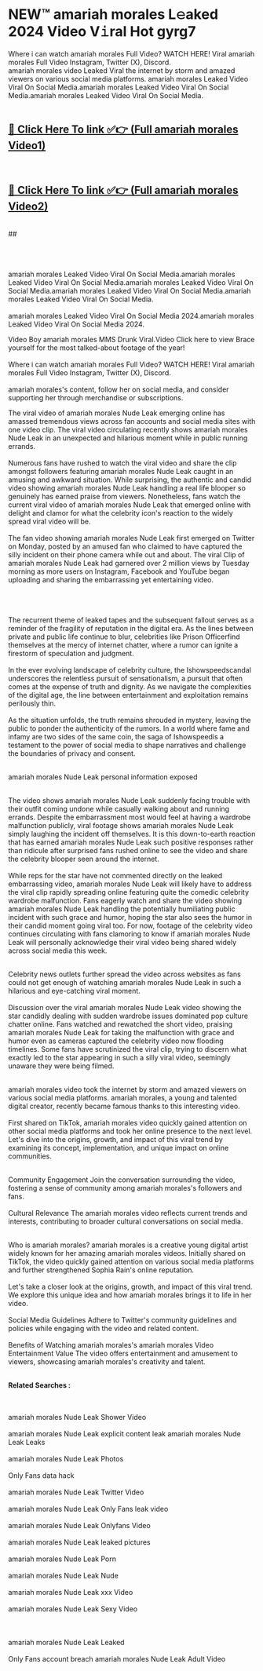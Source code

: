 
# NEW™ amariah morales L𝚎aked 2024 Video V𝚒ral Hot gyrg7

Where i can watch amariah morales Full Video? WATCH HERE! Viral amariah morales Full Video Instagram, Twitter (X), Discord. <br>
amariah morales video Leaked Viral the internet by storm and amazed viewers on various social media platforms. amariah morales Leaked Video Viral On Social Media.amariah morales Leaked Video Viral On Social Media.amariah morales Leaked Video Viral On Social Media.<br>
 <br>

##  <a href="https://clipsfans.site?title=amariah_morales&ref=git">🔴 Click Here To link ✅👉 (Full amariah morales Video1) </a><br>
  <br>

##  <a href="https://clipsfans.site?title=amariah_morales&ref=git">🔴 Click Here To link ✅👉 (Full amariah morales Video2)</a><br>
  <br>
  ##


  <br>

  <br>

<br><br>
amariah morales Leaked Video Viral On Social Media.amariah morales Leaked Video Viral On Social Media.amariah morales Leaked Video Viral On Social Media.amariah morales Leaked Video Viral On Social Media.amariah morales Leaked Video Viral On Social Media.
<br><br>
amariah morales Leaked Video Viral On Social Media 2024.amariah morales Leaked Video Viral On Social Media 2024.


Video Boy amariah morales MMS Drunk Viral.Video Click here to view Brace yourself for the most talked-about footage of the year!
<br><br>
Where i can watch amariah morales Full Video? WATCH HERE! Viral amariah morales Full Video Instagram, Twitter (X), Discord.
<br><br>
amariah morales's content, follow her on social media, and consider supporting her through merchandise or subscriptions.


The viral video of amariah morales Nude Leak emerging online has amassed tremendous views across fan accounts and social media sites with one video clip. The viral video circulating recently shows amariah morales Nude Leak in an unexpected and hilarious moment while in public running errands.
<br><br>
Numerous fans have rushed to watch the viral video and share the clip amongst followers featuring amariah morales Nude Leak caught in an amusing and awkward situation. While surprising, the authentic and candid video showing amariah morales Nude Leak handling a real life blooper so genuinely has earned praise from viewers. Nonetheless, fans watch the current viral video of amariah morales Nude Leak that emerged online with delight and clamor for what the celebrity icon's reaction to the widely spread viral video will be.
<br><br>
The fan video showing amariah morales Nude Leak first emerged on Twitter on Monday, posted by an amused fan who claimed to have captured the silly incident on their phone camera while out and about. The viral Clip of amariah morales Nude Leak had garnered over 2 million views by Tuesday morning as more users on Instagram, Facebook and YouTube began uploading and sharing the embarrassing yet entertaining video.
<br><br>


<br><br>
The recurrent theme of leaked tapes and the subsequent fallout serves as a reminder of the fragility of reputation in the digital era. As the lines between private and public life continue to blur, celebrities like Prison Officerfind themselves at the mercy of internet chatter, where a rumor can ignite a firestorm of speculation and judgment.
<br><br>
In the ever evolving landscape of celebrity culture, the Ishowspeedscandal underscores the relentless pursuit of sensationalism, a pursuit that often comes at the expense of truth and dignity. As we navigate the complexities of the digital age, the line between entertainment and exploitation remains perilously thin.
<br><br>
As the situation unfolds, the truth remains shrouded in mystery, leaving the public to ponder the authenticity of the rumors. In a world where fame and infamy are two sides of the same coin, the saga of Ishowspeedis a testament to the power of social media to shape narratives and challenge the boundaries of privacy and consent.
<br><br>





amariah morales Nude Leak personal information exposed
<br><br>



The video shows amariah morales Nude Leak suddenly facing trouble with their outfit coming undone while casually walking about and running errands. Despite the embarrassment most would feel at having a wardrobe malfunction publicly, viral footage shows amariah morales Nude Leak simply laughing the incident off themselves. It is this down-to-earth reaction that has earned amariah morales Nude Leak such positive responses rather than ridicule after surprised fans rushed online to see the video and share the celebrity blooper seen around the internet.
<br><br>
While reps for the star have not commented directly on the leaked embarrassing video, amariah morales Nude Leak will likely have to address the viral clip rapidly spreading online featuring quite the comedic celebrity wardrobe malfunction. Fans eagerly watch and share the video showing amariah morales Nude Leak handling the potentially humiliating public incident with such grace and humor, hoping the star also sees the humor in their candid moment going viral too. For now, footage of the celebrity video continues circulating with fans clamoring to know if amariah morales Nude Leak will personally acknowledge their viral video being shared widely across social media this week.
<br><br>

Celebrity news outlets further spread the video across websites as fans could not get enough of watching amariah morales Nude Leak in such a hilarious and eye-catching viral moment.
<br><br>
Discussion over the viral amariah morales Nude Leak video showing the star candidly dealing with sudden wardrobe issues dominated pop culture chatter online. Fans watched and rewatched the short video, praising amariah morales Nude Leak for taking the malfunction with grace and humor even as cameras captured the celebrity video now flooding timelines. Some fans have scrutinized the viral clip, trying to discern what exactly led to the star appearing in such a silly viral video, seemingly unaware they were being filmed.
<br><br>


amariah morales video took the internet by storm and amazed viewers on various social media platforms. amariah morales, a young and talented digital creator, recently became famous thanks to this interesting video.
<br><br>
First shared on TikTok, amariah morales video quickly gained attention on other social media platforms and took her online presence to the next level. Let's dive into the origins, growth, and impact of this viral trend by examining its concept, implementation, and unique impact on online communities.
<br><br>

Community Engagement Join the conversation surrounding the video, fostering a sense of community among amariah morales's followers and fans.
<br><br>
Cultural Relevance The amariah morales video reflects current trends and interests, contributing to broader cultural conversations on social media.
<br><br>




Who is amariah morales? amariah morales is a creative young digital artist widely known for her amazing amariah morales videos. Initially shared on TikTok, the video quickly gained attention on various social media platforms and further strengthened Sophia Rain's online reputation.
<br><br>
Let's take a closer look at the origins, growth, and impact of this viral trend. We explore this unique idea and how amariah morales brings it to life in her video.
<br><br>
Social Media Guidelines Adhere to Twitter's community guidelines and policies while engaging with the video and related content.
<br><br>
Benefits of Watching amariah morales's amariah morales Video Entertainment Value The video offers entertainment and amusement to viewers, showcasing amariah morales's creativity and talent.
<br><br>




<strong>Related Searches :</strong>

<br><br>
amariah morales Nude Leak Shower Video
<br><br>
amariah morales Nude Leak explicit content leak
amariah morales Nude Leak Leaks
<br><br>
amariah morales Nude Leak Photos
<br><br>
Only Fans data hack
<br><br>
amariah morales Nude Leak Twitter Video
<br><br>
amariah morales Nude Leak Only Fans leak video
<br><br>
amariah morales Nude Leak Onlyfans Video
<br><br>
amariah morales Nude Leak leaked pictures
<br><br>
amariah morales Nude Leak Porn
<br><br>
amariah morales Nude Leak Nude
<br><br>
amariah morales Nude Leak xxx Video
<br><br>
amariah morales Nude Leak Sexy Video
<br><br>
<br><br>
amariah morales Nude Leak Leaked
<br><br>
Only Fans account breach
amariah morales Nude Leak Adult Video
<br><br>
